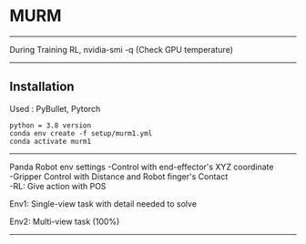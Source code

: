 # MURM

--------------------------

During Training RL,
nvidia-smi -q (Check GPU temperature)

--------------------------

## Installation

Used : PyBullet, Pytorch

```
python = 3.8 version
conda env create -f setup/murm1.yml
conda activate murm1

```

--------------------------

Panda Robot env settings
-Control with end-effector's XYZ coordinate  
-Gripper Control with Distance and Robot finger's Contact  
-RL: Give action with POS  


Env1: Single-view task with detail needed to solve
    


Env2: Multi-view task (100%)



--------------------------






